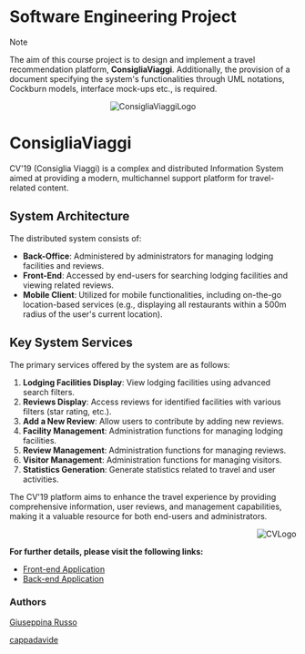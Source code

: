 # Software Engineering Project
> [!NOTE]
> The aim of this course project is to design and implement a travel recommendation platform, **ConsigliaViaggi**. Additionally, the provision of a document specifying the system's functionalities through UML notations, Cockburn models, interface mock-ups etc., is required.

<p align="center">
  <img src="https://github.com/cappadavide/software-eng-prj/assets/70511599/91ee813a-1747-4901-bb85-7229dded3769" alt="ConsigliaViaggiLogo"/>
</p>

# ConsigliaViaggi

CV'19 (Consiglia Viaggi) is a complex and distributed Information System aimed at providing a modern, multichannel support platform for travel-related content.

## System Architecture

The distributed system consists of:

- **Back-Office**: Administered by administrators for managing lodging facilities and reviews.
- **Front-End**: Accessed by end-users for searching lodging facilities and viewing related reviews.
- **Mobile Client**: Utilized for mobile functionalities, including on-the-go location-based services (e.g., displaying all restaurants within a 500m radius of the user's current location).

## Key System Services

The primary services offered by the system are as follows:

1. **Lodging Facilities Display**: View lodging facilities using advanced search filters.
2. **Reviews Display**: Access reviews for identified facilities with various filters (star rating, etc.).
3. **Add a New Review**: Allow users to contribute by adding new reviews.
4. **Facility Management**: Administration functions for managing lodging facilities.
5. **Review Management**: Administration functions for managing reviews.
6. **Visitor Management**: Administration functions for managing visitors.
7. **Statistics Generation**: Generate statistics related to travel and user activities.

The CV'19 platform aims to enhance the travel experience by providing comprehensive information, user reviews, and management capabilities, making it a valuable resource for both end-users and administrators.

<p align="right">
  <img src="https://github.com/cappadavide/software-eng-prj/assets/70511599/f82ab71e-bed9-4661-812b-ddcc2a6ca93d" alt="CVLogo"/>
</p>


**For further details, please visit the following links:**
- [Front-end Application](https://github.com/cappadavide/software-eng-prj/tree/master/frontend)
- [Back-end Application](https://github.com/cappadavide/software-eng-prj/tree/master/backend)

### Authors
[Giuseppina Russo](https://github.com/giusyrux)

[cappadavide](https://github.com/cappadavide)
